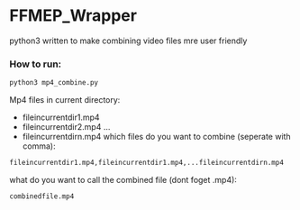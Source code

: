 # FFMEP_Wrapper

python3 written to make combining video files mre user friendly


### How to run:
```bash
python3 mp4_combine.py
```
Mp4 files in current directory:
 - fileincurrentdir1.mp4
 - fileincurrentdir2.mp4
...
 - fileincurrentdirn.mp4
which files do you want to combine (seperate with comma):
```bash
fileincurrentdir1.mp4,fileincurrentdir1.mp4,...fileincurrentdirn.mp4
```
what do you want to call the combined file (dont foget .mp4):
```bash
combinedfile.mp4
```